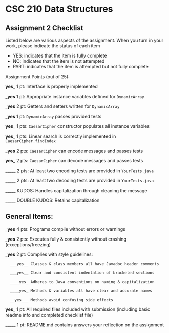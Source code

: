 # CSC 210 Data Structures
## Assignment 2 Checklist

Listed below are various aspects of the assignment.  When you turn in
your work, please indicate the status of each item

- YES: indicates that the item is fully complete
- NO: indicates that the item is not attempted
- PART: indicates that the item is attempted but not fully complete


Assignment Points (out of 25):

__yes___ 1 pt: Interface is properly implemented

___yes__ 1 pt: Appropriate instance variables defined for `DynamicArray`

___yes__ 2 pt: Getters and setters written for `DynamicArray` 

___yes__ 1 pt: `DynamicArray` passes provided tests

__yes___ 1 pts: `CaesarCipher` constructor populates all instance variables

__yes___ 1 pts: Linear search is correctly implemented in `CaesarCipher.findIndex`

___yes__ 2 pts: `CaesarCipher` can encode messages and passes tests

__yes___ 2 pts: `CaesarCipher` can decode messages and passes tests

_____ 2 pts: At least two encoding tests are provided in `YourTests.java`

_____ 2 pts: At least two decoding tests are provided in `YourTests.java`

_____ KUDOS: Handles capitalization through cleaning the message 

_____ DOUBLE KUDOS: Retains capitalization

## General Items:

___yes__ 4 pts: Programs compile without errors or warnings 

___yes__ 2 pts: Executes fully & consistently without crashing (exceptions/freezing)

___yes__ 2 pt: Complies with style guidelines:

      ___yes__ Classes & class members all have Javadoc header comments 

      ___yes__ Clear and consistent indentation of bracketed sections 

      ____yes_ Adheres to Java conventions on naming & capitalization 

      ____yes_ Methods & variables all have clear and accurate names 

      __yes___ Methods avoid confusing side effects  

__yes___ 1 pt: All required files included with submission (including basic readme info and completed checklist file) 

_____ 1 pt: README.md contains answers your reflection on the assignment 
